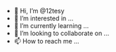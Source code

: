 - 👋 Hi, I’m @12tesy
- 👀 I’m interested in ...
- 🌱 I’m currently learning ...
- 💞️ I’m looking to collaborate on ...
- 📫 How to reach me ...

<!---
12tesy/12tesy is a ✨ special ✨ repository because its `README.md` (this file) appears on your GitHub profile.
You can click the Preview link to take a look at your changes.
--->

